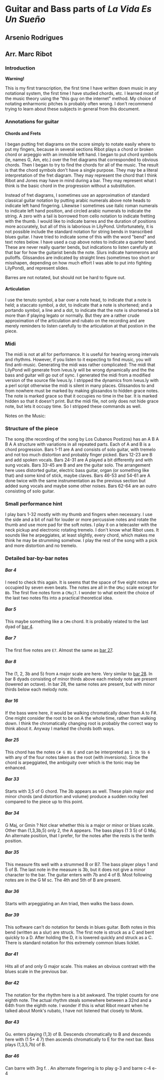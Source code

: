 # Guitar and Bass parts of *La Vida Es Un Sueño*
## Arsenio Rodrigues
## Arr. Marc Ribot

### Introduction

**Warning!**

This is my first transcription, the first time I have
written down music in any notational system, the first time
I have studied chords, etc. I learned most of the music
theory using the "this guy on the internet" method. My choice
of notating enharmonic pitches is probably often wrong.
I don't recommend trying to learn about these subjects in
general from this document.

### Annotations for guitar

#### Chords and Frets

  I began putting fret diagrams on the score simply to
notate easily where to put my fingers, because in several
sections Ribot plays a chord or broken chord or arpeggio
with an immobile left hand. I began to put chord symbols
(ie, names G, Am, etc.) over the fret diagrams that
corresponded to obvious chords. Then I began to try to find
the chords for all of the music. The result is that the
chord symbols don't have a single purpose. They may be a
literal interpretation of the fret diagram. They may
represent the chord that I think Ribot and Jones may have in
mind during a bar. They may represent what I think is the basic
chord in the progression without a substitution.

 Instead of fret diagrams, I sometimes use an approximation
of standard classical guitar notation by putting arabic
numerals above note heads to indicate left hand
fingering. Likewise I sometimes use italic roman numerals to
indicate left hand position, and circled arabic numerals to
indicate the string. A zero with a tail is borrowed from
cello notation to indicate fretting with the thumb. I would
like to indicate barres and the duration of positions more
accurately, but all of this is laborious in
LilyPond. Unfortunately, it is not possible include the
standard notation for string bends in transcribed blues
guitar. I have tried to indicate some of this with the word
"bend" and text notes below. I have used a cup above notes
to indicate a quarter bend. These are never really quarter
bends, but indications to listen carefully at that bar for
how the guitarist bends the note.  Slurs indicate hammerons
and pulloffs.  Glissandos are indicated by straight lines
(sometimes too short or misshapen, depending on how much
effort I was able to put into fighting LilyPond), and
represent slides.

Barres are not notated, but should not be hard to figure out.

#### Articulation

I use the tenuto symbol, a bar over a note head, to indicate
that a note is held; a staccato symbol, a dot, to indicate
that a note is shortened; and a portando symbol, a line and
a dot, to indicate that the note is shortened a bit more
than if playing legato or normally.  But they are a rather
crude approximation of the articulation and rubato on the
recording and are merely reminders to listen carefully to
the articulation at that postion in the piece.

### Midi

The midi is not at all for performance. It is useful for
hearing wrong intervals and rhythms. However, if you listen to
it expecting to find music, you will find anti-music.
  Generating the midi was rather complicated: The midi that
LilyPond will generate from lveus.ly will be wrong
dynamically and the the bass and guitar will go out of
sync. I generated the midi from a modified version of the
source file lveus.ly. I stripped the dynamics from lveus.ly
with a perl script otherwise the midi is silent in many
places. Glissandos to and from nowhere must be marked by
making glissandos to hidden grace notes. The note is marked
grace so that it occupies no time in the bar. It is marked
hidden so that it doesn't print.  But the midi file, not
only does not hide grace note, but lets it occupy time. So I
stripped these commands as well.

Notes on the Music:

### Structure of the piece

The song (the recording of the song by Los Cubanos Postizos)
has an A B A B A A structure with variations in all repeated
parts. Each of A and B is a chord progression.  Bars 1-11
are A and consists of solo guitar, with tremelo and not too
much distortion and probably finger picked.  Bars 12-23 are
B and add spoken vocals.  Bars 24-31 are A played a bit
differently and with sung vocals.  Bars 33-45 are B and are
the guitar solo. The arrangement here uses distorted guitar,
electric bass guitar, organ (or something like that) and
some kind of stick, maybe claves. Bars 46-53 and 54-61 are A
done twice with the same instrumentation as the previous
section but added sung vocals and maybe some other
noises. Bars 62-64 are an outro consisting of solo guitar.

### Small performance hint

I play bars 1-32 mostly with my thumb and fingers when
necessary.  I use the side and a bit of nail for louder or
more percussive notes and rotate the thumb and use more pad
for the soft notes. I play it on a telecaster with the neck
pickup and electronic rotating tremelo.  I don't know what
Ribot uses.  It sounds like he arpeggiates, at least
slightly, every chord, which makes me think he may be
strumming somehow. I play the rest of the song with a pick
and more distortion and no tremelo.

### Detailed bar-by-bar notes

##### Bar 4

I need to check this again. It is seems that the
space of five eight notes are occupied by seven even
beats. The notes are all in the `GMaj` scale except for
`Bb`. The first five notes form a `CMaj7`. I wonder to what
extent the choice of the last two notes fits into a
practical theoretical idea.

##### Bar 5

This maybe something like a `C#m` chord. It is probably
related to the last dyad of [bar 4](#bar-4).

##### Bar 7

The first five notes are `E7`. Almost the same as [bar 27](#bar-27).

##### Bar 8
  The (1, 2, 3b and 5) from `A` major scale are here. Very
similar to [bar 28](#bar-28). In bar 8 dyads consisting of minor
thirds above each melody note are present (lowered an
octave). In bar 28, the same notes are present, but with
minor thirds below each melody note.

##### Bar 16

If the bass were here, it would be walking chromatically
down from A to F#. One might consider the root to be on A
the whole time, rather than walking down. I think the
chromatically changing root is probably the correct way to
think about it. Anyway I marked the chords both ways.

##### Bar 25

This chord has the notes `C# G Bb E` and can be interpreted as
`1 3b 5b 6` with any of the four notes taken as the root (with inversions).
Since the chord is arpeggiated, the ambiguity over which is the
tonic may be enhanced.

##### Bar 33

Starts with 3,5 of G chord. The 3b appears as well.  These
plain major and minor chords (and distortion and volume)
produce a sudden rocky feel compared to the piece up to this
point.

##### Bar 34
  G Maj, or Gmin ?  Not clear whether this is a major or
minor or blues scale. Other than (1,3,3b,5) only 2, the A
appears.  The bass plays (1 3 5) of G Maj. An alternate
position, that I prefer, for the notes after the rests is
the tenth position.

##### Bar 35

This measure fits well with a strummed B or B7. The bass
player plays 1 and 5 of B. The last note in the measure is
3b, but it does not give a minor character to the bar. The
guitar enters with 7b and 4 of B. Most following notes are
in the G M sc. The 4th and 5th of B are present.

##### Bar 36

Starts with arpeggiating an Am triad, then walks the bass
down.

##### Bar 39

This software can't do notation for bends in blues
guitar. Both notes in this bend (written as a slur) are
struck. The first note is struck as a C and bent quickly to
a D. After holding the D, it is lowered quickly and struck
as a C. There is standard notation for this extremely common
blues licklet.

##### Bar 41

Hits all of and only G major scale. This makes an
obvious contrast with the blues scale in the previous bar.

##### Bar 42

The notation for the rhythm here is a bit awkward.  The
triplet counts for one eighth note. The actual rhythm steals
somewhere between a 32nd and a 64th from the eighth note. I
wonder if this is what Ribot meant when he talked about
Monk's rubato, I have not listened that closely to Monk.

##### Bar 43

Gu. enters playing (1,3) of B. Descends chromatically to
B and descends here with (1 5+ 4 7) then ascends
chromatically to E for the next bar. Bass plays (1,3,5,7b)
of B.

##### Bar 46

Can barre with 3rg f. . An alternate fingering is to play
g-3 and barre c-4 e-4
